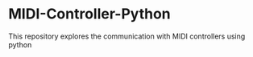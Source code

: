 # MIDI-Controller-Python
This repository explores the communication with MIDI controllers using python
